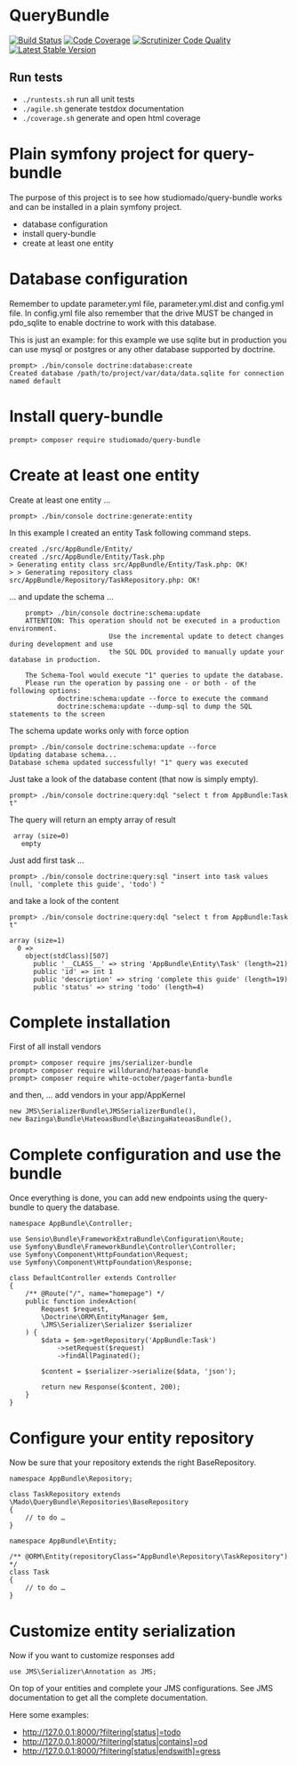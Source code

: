 # QueryBundle

[![Build Status](https://scrutinizer-ci.com/g/studiomado/query-bundle/badges/build.png?b=master)](https://scrutinizer-ci.com/g/studiomado/query-bundle/build-status/master) [![Code Coverage](https://scrutinizer-ci.com/g/studiomado/query-bundle/badges/coverage.png?b=master)](https://scrutinizer-ci.com/g/studiomado/query-bundle/?branch=master) [![Scrutinizer Code Quality](https://scrutinizer-ci.com/g/studiomado/query-bundle/badges/quality-score.png?b=master)](https://scrutinizer-ci.com/g/studiomado/query-bundle/?branch=master) [![Latest Stable Version](https://poser.pugx.org/phpunit/phpunit/version)](https://packagist.org/packages/studiomado/query-bundle)

## Run tests

 - `./runtests.sh` run all unit tests
 - `./agile.sh` generate testdox documentation
 - `./coverage.sh` generate and open html coverage

# Plain symfony project for query-bundle

The purpose of this project is to see how studiomado/query-bundle works and can be installed in a plain symfony project.

 - database configuration
 - install query-bundle
 - create at least one entity

# Database configuration

Remember to update parameter.yml file, parameter.yml.dist and config.yml file. In config.yml file also remember that the drive MUST be changed in pdo_sqlite to enable doctrine to work with this database.

This is just an example: for this example we use sqlite but in production you can use mysql or postgres or any other database supported by doctrine.

    prompt> ./bin/console doctrine:database:create
    Created database /path/to/project/var/data/data.sqlite for connection named default

# Install query-bundle

    prompt> composer require studiomado/query-bundle

# Create at least one entity

Create at least one entity ...

    prompt> ./bin/console doctrine:generate:entity

In this example I created an entity Task following command steps.

    created ./src/AppBundle/Entity/
    created ./src/AppBundle/Entity/Task.php
    > Generating entity class src/AppBundle/Entity/Task.php: OK!
    > > Generating repository class src/AppBundle/Repository/TaskRepository.php: OK!

... and update the schema ...

		prompt> ./bin/console doctrine:schema:update
		ATTENTION: This operation should not be executed in a production environment.
							 Use the incremental update to detect changes during development and use
							 the SQL DDL provided to manually update your database in production.

		The Schema-Tool would execute "1" queries to update the database.
		Please run the operation by passing one - or both - of the following options:
				doctrine:schema:update --force to execute the command
				doctrine:schema:update --dump-sql to dump the SQL statements to the screen

The schema update works only with force option

    prompt> ./bin/console doctrine:schema:update --force
    Updating database schema...
    Database schema updated successfully! "1" query was executed

Just take a look of the database content (that now is simply empty).

    prompt> ./bin/console doctrine:query:dql "select t from AppBundle:Task t"

The query will return an empty array of result

     array (size=0)
       empty

Just add first task ... 

    prompt> ./bin/console doctrine:query:sql "insert into task values (null, 'complete this guide', 'todo') "

and take a look of the content

    prompt> ./bin/console doctrine:query:dql "select t from AppBundle:Task t"

    array (size=1)
      0 =>
        object(stdClass)[507]
          public '__CLASS__' => string 'AppBundle\Entity\Task' (length=21)
          public 'id' => int 1
          public 'description' => string 'complete this guide' (length=19)
          public 'status' => string 'todo' (length=4)


# Complete installation

First of all install vendors

    prompt> composer require jms/serializer-bundle
    prompt> composer require willdurand/hateoas-bundle
    prompt> composer require white-october/pagerfanta-bundle

and then, … add vendors in your app/AppKernel 

    new JMS\SerializerBundle\JMSSerializerBundle(),
    new Bazinga\Bundle\HateoasBundle\BazingaHateoasBundle(),

# Complete configuration and use the bundle

Once everything is done, you can add new endpoints using the query-bundle to query the database.

```
namespace AppBundle\Controller;

use Sensio\Bundle\FrameworkExtraBundle\Configuration\Route;
use Symfony\Bundle\FrameworkBundle\Controller\Controller;
use Symfony\Component\HttpFoundation\Request;
use Symfony\Component\HttpFoundation\Response;

class DefaultController extends Controller
{
    /** @Route("/", name="homepage") */
    public function indexAction(
        Request $request,
        \Doctrine\ORM\EntityManager $em,
        \JMS\Serializer\Serializer $serializer
    ) {
        $data = $em->getRepository('AppBundle:Task')
            ->setRequest($request)
            ->findAllPaginated();

        $content = $serializer->serialize($data, 'json');

        return new Response($content, 200);
    }
}
```

# Configure your entity repository

Now be sure that your repository extends the right BaseRepository.

```
namespace AppBundle\Repository;

class TaskRepository extends \Mado\QueryBundle\Repositories\BaseRepository
{
    // to do …
}
```

```
namespace AppBundle\Entity;

/** @ORM\Entity(repositoryClass="AppBundle\Repository\TaskRepository") */
class Task
{
    // to do …
}
```

# Customize entity serialization

Now if you want to customize responses add

    use JMS\Serializer\Annotation as JMS;

On top of your entities and complete your JMS configurations. See JMS documentation to get all the complete documentation.

Here some examples:

 - http://127.0.0.1:8000/?filtering[status]=todo
 - http://127.0.0.1:8000/?filtering[status|contains]=od
 - http://127.0.0.1:8000/?filtering[status|endswith]=gress
